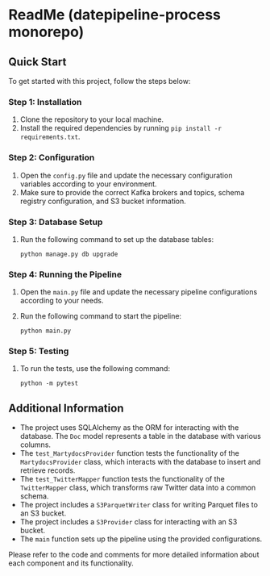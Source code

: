 # ReadMe (datepipeline-process monorepo)

## Quick Start

To get started with this project, follow the steps below:

### Step 1: Installation

1. Clone the repository to your local machine.
2. Install the required dependencies by running `pip install -r requirements.txt`.

### Step 2: Configuration

1. Open the `config.py` file and update the necessary configuration variables according to your environment.
2. Make sure to provide the correct Kafka brokers and topics, schema registry configuration, and S3 bucket information.

### Step 3: Database Setup

1. Run the following command to set up the database tables:

   ```
   python manage.py db upgrade
   ```

### Step 4: Running the Pipeline

1. Open the `main.py` file and update the necessary pipeline configurations according to your needs.
2. Run the following command to start the pipeline:

   ```
   python main.py
   ```

### Step 5: Testing

1. To run the tests, use the following command:

   ```
   python -m pytest
   ```

## Additional Information

- The project uses SQLAlchemy as the ORM for interacting with the database. The `Doc` model represents a table in the database with various columns.
- The `test_MartydocsProvider` function tests the functionality of the `MartydocsProvider` class, which interacts with the database to insert and retrieve records.
- The `test_TwitterMapper` function tests the functionality of the `TwitterMapper` class, which transforms raw Twitter data into a common schema.
- The project includes a `S3ParquetWriter` class for writing Parquet files to an S3 bucket.
- The project includes a `S3Provider` class for interacting with an S3 bucket.
- The `main` function sets up the pipeline using the provided configurations.

Please refer to the code and comments for more detailed information about each component and its functionality.